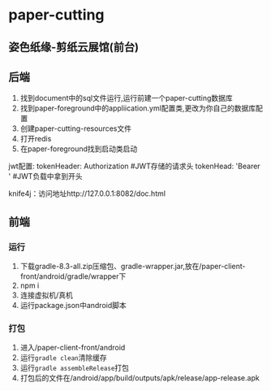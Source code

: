 # paper-cutting

## 姿色纸缘-剪纸云展馆(前台)

## 后端
1. 找到document中的sql文件运行,运行前建一个paper-cutting数据库
2. 找到paper-foreground中的appliication.yml配置类,更改为你自己的数据库配置
3. 创建paper-cutting-resources文件
4. 打开redis
5. 在paper-foreground找到启动类启动

jwt配置:
tokenHeader: Authorization #JWT存储的请求头
tokenHead: 'Bearer '  #JWT负载中拿到开头


knife4j：访问地址http://127.0.0.1:8082/doc.html

## 前端
### 运行
1. 下载gradle-8.3-all.zip压缩包、gradle-wrapper.jar,放在/paper-client-front/android/gradle/wrapper下
2. npm i
3. 连接虚拟机/真机
4. 运行package.json中android脚本

### 打包
1. 进入/paper-client-front/android
2. 运行`gradle clean`清除缓存
3. 运行`gradle assembleRelease`打包
4. 打包后的文件在/android/app/build/outputs/apk/release/app-release.apk
